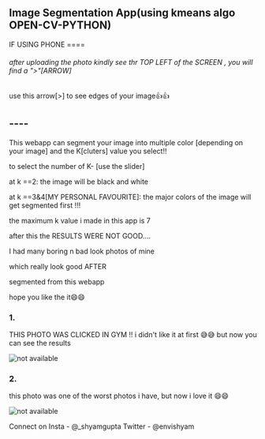 ## Image Segmentation App(using kmeans algo OPEN-CV-PYTHON)

IF USING PHONE ==== 

###### after uploading the photo kindly see thr TOP LEFT of the SCREEN , you will find a ">"[ARROW]

use this arrow[>] to see edges of your image👍👍

## ----
This webapp can segment your image into multiple color [depending on your image] and 
the K[cluters] value you select!!

to select the number of K- [use the slider]

at k ==2:
  the image will be black and white 
  
  
at k ==3&4[MY PERSONAL FAVOURITE]:
  the major colors of the image will get segmented first !!!

the maximum k value i made in this app is 7

after this the RESULTS WERE NOT GOOD....

I had many boring n bad look photos of mine

which really look good AFTER

segmented from this webapp 

hope you like the it😄😄

### 1.
THIS PHOTO WAS CLICKED IN GYM !! i didn't like it at first 😅😅
but now you can see the results

![not available](https://lh3.googleusercontent.com/cM_ZYYPXaPAOuQMK0NkyyMceLx5WpvFO39YoUaAfJogkxdM2UZCn8wPVh15-ARBVFgLS1d6krNLSaP3E8xlvd-g_hu7gtE0ZnXhg-iijZeboQB12ONYl1_kjcdBNhtNya6QT-MniGVfOyRMe8XU0q3GRAtw_wXdCeYUvuAh7PXmuJrXolFbJ47EfNcMonSDMz8u_YpcptmUTr99Sy7hLPINMfN3-bJMssH0pWEpzU91burUUitPWRQrXht4r3VgiaZHiQMFk8yK-r0Tg_7ZyG4uGv1gO0KjWVj7YYACd3P1jdt0wiE5VNMAB7YgFvNB3glSzKZvEcwhS0ZPkAnNricCF6ci7x7FxLlNiZITL2bdwEC9fhmZWvXdMsTCjPkr_wyzg27tScyaCfAOqhFGwxty_VtNYKnLYQ4Yl23X2r_cwMwNgME1wRNrZKs5uURdvdYtjLGsW-1IyOOsfBfux2ra5gbG7OANNvXjV8datXSZREz-zz86-PuGqGFL7vjZTF09_G0p-wOwSV_SN3mVseXARj9fYj5TT16IfwHO3DZ3I2Dw1zMH2FhgGpX6LhtBR7UEyP_QgljfKpFqkYSUGsFjQNrI-IBEUZFSUV1xkVnI1Zewvtq12ux_t5l3qFBdUGVG7agy8I0pL8LplbjQZ7tO1n0sKjZa86rXqjZGG7bhQgVVrTE95wsXbcOvkE05eD-WXnn_oqgm1UbysH1CIosKi=w528-h937-no?authuser=0)

### 2.

this photo was one of the worst photos i have, but now i love it 😄😄

![not available](https://i.stack.imgur.com/zhFDU.jpg)


Connect on Insta - @_shyamgupta
Twitter - @envishyam

